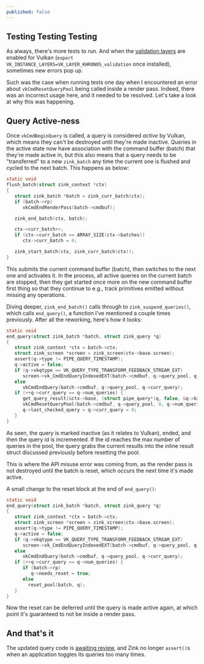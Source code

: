 ```yaml
---
published: false
---
```

## Testing Testing Testing

As always, there's more tests to run. And when the [validation layers](https://github.com/KhronosGroup/Vulkan-ValidationLayers) are enabled for Vulkan (`export VK_INSTANCE_LAYERS=VK_LAYER_KHRONOS_validation` once installed), sometimes new errors pop up.

Such was the case when running tests one day when I encountered an error about `vkCmdResetQueryPool` being called inside a render pass. Indeed, there was an incorrect usage here, and it needed to be resolved. Let's take a look at why this was happening.

## Query Active-ness
Once `vkCmdBeginQuery` is called, a query is considered *active* by Vulkan, which means they can't be destroyed until they're made inactive. Queries in the active state now have association with the command buffer (batch) that they're made active in, but this also means that a query needs to be "transferred" to a new `zink_batch` any time the current one is flushed and cycled to the next batch. This happens as below:

```c
static void
flush_batch(struct zink_context *ctx)
{
   struct zink_batch *batch = zink_curr_batch(ctx);
   if (batch->rp)
      vkCmdEndRenderPass(batch->cmdbuf);

   zink_end_batch(ctx, batch);

   ctx->curr_batch++;
   if (ctx->curr_batch == ARRAY_SIZE(ctx->batches))
      ctx->curr_batch = 0;

   zink_start_batch(ctx, zink_curr_batch(ctx));
}
```
This submits the current command buffer (batch), then switches to the next one and activates it. In the process, all active queries on the current batch are stopped, then they get started once more on the new command buffer first thing so that they continue to e.g., track primitives emitted without missing any operations.

Diving deeper, `zink_end_batch()` calls through to `zink_suspend_queries()`, which calls `end_query()`, a function I've mentioned a couple times previously. After all the reworking, here's how it looks:
```c
static void
end_query(struct zink_batch *batch, struct zink_query *q)
{
   struct zink_context *ctx = batch->ctx;
   struct zink_screen *screen = zink_screen(ctx->base.screen);
   assert(q->type != PIPE_QUERY_TIMESTAMP);
   q->active = false;
   if (q->vkqtype == VK_QUERY_TYPE_TRANSFORM_FEEDBACK_STREAM_EXT)
      screen->vk_CmdEndQueryIndexedEXT(batch->cmdbuf, q->query_pool, q->curr_query, q->index);
   else
      vkCmdEndQuery(batch->cmdbuf, q->query_pool, q->curr_query);
   if (++q->curr_query == q->num_queries) {
      get_query_result(&ctx->base, (struct pipe_query*)q, false, &q->big_result);
      vkCmdResetQueryPool(batch->cmdbuf, q->query_pool, 0, q->num_queries);
      q->last_checked_query = q->curr_query = 0;
   }
}
```
As seen, the query is marked inactive (as it relates to Vulkan), ended, and then the query id is incremented. If the id reaches the max number of queries in the pool, the query grabs the current results into the inline result struct discussed previously before resetting the pool.

This is where the API misuse error was coming from, as the render pass is not destroyed until the batch is reset, which occurs the next time it's made active.

A small change to the reset block at the end of `end_query()`:
```c
static void
end_query(struct zink_batch *batch, struct zink_query *q)
{
   struct zink_context *ctx = batch->ctx;
   struct zink_screen *screen = zink_screen(ctx->base.screen);
   assert(q->type != PIPE_QUERY_TIMESTAMP);
   q->active = false;
   if (q->vkqtype == VK_QUERY_TYPE_TRANSFORM_FEEDBACK_STREAM_EXT)
      screen->vk_CmdEndQueryIndexedEXT(batch->cmdbuf, q->query_pool, q->curr_query, q->index);
   else
      vkCmdEndQuery(batch->cmdbuf, q->query_pool, q->curr_query);
   if (++q->curr_query == q->num_queries) {
      if (batch->rp)
         q->needs_reset = true;
      else
        reset_pool(batch, q);
   }
}
```
Now the reset can be deferred until the query is made active again, at which point it's guaranteed to not be inside a render pass.

## And that's it
The updated query code is [awaiting review](https://gitlab.freedesktop.org/mesa/mesa/-/merge_requests/5533), and Zink no longer `assert()`s when an application toggles its queries too many times.